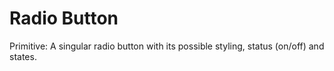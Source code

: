 # Radio Button

Primitive: A singular radio button with its possible styling, status \(on/off\) and states.

